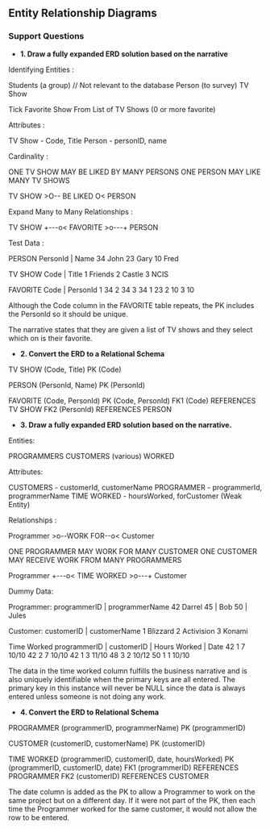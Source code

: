 ## Entity Relationship Diagrams

### Support Questions

- **1. Draw a fully expanded ERD solution based on the narrative**

Identifying Entities : 

Students (a group) // Not relevant to the database
Person (to survey)
TV Show

Tick Favorite Show From List of TV Shows (0 or more favorite)

Attributes :

TV Show - Code, Title
Person - personID, name

Cardinality :

ONE TV SHOW MAY BE LIKED BY MANY PERSONS
ONE PERSON MAY LIKE MANY TV SHOWS

TV SHOW >O-- BE LIKED O< PERSON

Expand Many to Many Relationships :

TV SHOW +---o< FAVORITE >o---+ PERSON

Test Data :

PERSON 
PersonId 	| Name
34				John
23				Gary
10				Fred

TV SHOW
Code 		| Title
1				Friends
2				Castle
3				NCIS

FAVORITE
Code 		| PersonId
1				34
2				34
3				34
1				23
2				10
3				10

Although the Code column in the FAVORITE table repeats, the PK includes the PersonId so it should be unique.

The narrative states that they are given a list of TV shows and they select which on is their favorite.

- **2. Convert the ERD to a Relational Schema**

TV SHOW (Code, Title)
	PK (Code)

PERSON (PersonId, Name)
	PK (PersonId)

FAVORITE (Code, PersonId)
	PK (Code, PersonId)
	FK1 (Code) REFERENCES TV SHOW
	FK2 (PersonId) REFERENCES PERSON

- **3. Draw a fully expanded ERD solution based on the narrative.**

Entities:

PROGRAMMERS
CUSTOMERS (various)
WORKED

Attributes:

CUSTOMERS - customerId, customerName
PROGRAMMER - programmerId, programmerName
TIME WORKED - hoursWorked, forCustomer (Weak Entity)

Relationships :

Programmer >o--WORK FOR--o< Customer

ONE PROGRAMMER MAY WORK FOR MANY CUSTOMER
ONE CUSTOMER MAY RECEIVE WORK FROM MANY PROGRAMMERS

Programmer +---o< TIME WORKED >o---+ Customer

Dummy Data:

Programmer:
programmerID 	|	programmerName
42						Darrel
45				| 		Bob
50				| 		Jules

Customer:
customerID 		| 	customerName
1					Blizzard
2					Activision
3					Konami

Time Worked
programmerID 	| 	customerID 		| Hours Worked 	| Date
42						1					7			10/10
42						2					7			10/10
42						1					3			11/10
48						3					2			10/12
50						1					1			10/10

The data in the time worked column fulfills the business narrative and is also uniquely identifiable when the primary keys are all entered. The primary key in this instance will never be NULL since the data is always entered unless someone is not doing any work.

- **4. Convert the ERD to Relational Schema**

PROGRAMMER (programmerID, programmerName)
	PK (programmerID)

CUSTOMER (customerID, customerName)
	PK (customerID)

TIME WORKED (programmerID, customerID, date, hoursWorked)
	PK (programmerID, customerID, date)
	FK1 (programmerID) REFERENCES PROGRAMMER
	FK2 (customerID) REFERENCES CUSTOMER

The date column is added as the PK to allow a Programmer to work on the same project but on a different day. If it were not part of the PK, then each time the Programmer worked for the same customer, it would not allow the row to be entered.